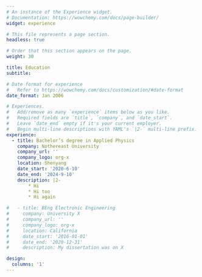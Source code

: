 ```yaml
---
# An instance of the Experience widget.
# Documentation: https://wowchemy.com/docs/page-builder/
widget: experience

# This file represents a page section.
headless: true

# Order that this section appears on the page.
weight: 30

title: Education
subtitle:

# Date format for experience
#   Refer to https://wowchemy.com/docs/customization/#date-format
date_format: Jan 2006

# Experiences.
#   Add/remove as many `experience` items below as you like.
#   Required fields are `title`, `company`, and `date_start`.
#   Leave `date_end` empty if it's your current employer.
#   Begin multi-line descriptions with YAML's `|2-` multi-line prefix.
experience:
  - title: Bachelor’s degree in Applied Physics
    company: Nothereast University
    company_url: ''
    company_logo: org-x
    location: Shenyang
    date_start: '2020-6-10'
    date_end: '2024-9-10'
    description: |2-
        * Hi
        * Hi too
        * Hi again

#   - title: BEng Electronic Engineering
#     company: University X
#     company_url: ''
#     company_logo: org-x
#     location: California
#     date_start: '2016-01-01'
#     date_end: '2020-12-31'
#     description: My dissertation was on X

design:
  columns: '1'
---
```

